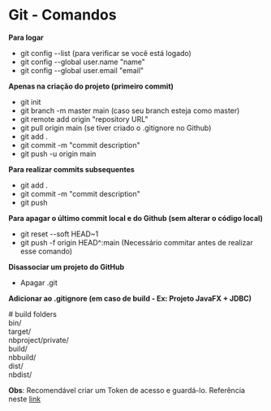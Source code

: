 # Git - Comandos

**Para logar**

- git config --list (para verificar se você está logado)
- git config --global user.name "name"
- git config --global user.email "email"

**Apenas na criação do projeto (primeiro commit)**

- git init
- git branch -m master main (caso seu branch esteja como master)
- git remote add origin "repository URL"
- git pull origin main (se tiver criado o .gitignore no Github)
- git add .
- git commit -m "commit description"
- git push -u origin main

**Para realizar commits subsequentes**

- git add .
- git commit -m "commit description"
- git push

**Para apagar o último commit local e do Github (sem alterar o código local)**

- git reset --soft HEAD~1
- git push -f origin HEAD^:main (Necessário commitar antes de realizar esse comando)

**Disassociar um projeto do GitHub**

- Apagar .git

**Adicionar ao .gitignore (em caso de build - Ex: Projeto JavaFX + JDBC)**  

\# build folders  
bin/  
target/  
nbproject/private/  
build/  
nbbuild/  
dist/  
nbdist/  

**Obs**: Recomendável criar um Token de acesso e guardá-lo. Referência neste [link](https://docs.github.com/pt/github/authenticating-to-github/keeping-your-account-and-data-secure/creating-a-personal-access-token)